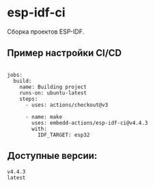 # esp-idf-ci

Сборка проектов ESP-IDF.

## Пример настройки CI/CD

```

jobs:      
  build:
    name: Building project
    runs-on: ubuntu-latest
    steps:
      - uses: actions/checkout@v3
        
      - name: make   
        uses: embedd-actions/esp-idf-ci@v4.4.3
        with: 
          IDF_TARGET: esp32

```

## Доступные версии:

```
v4.4.3
latest
```
